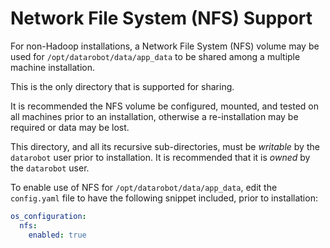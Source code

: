 # Network File System (NFS) Support

For non-Hadoop installations, a Network File System (NFS) volume may be used for
``/opt/datarobot/data/app_data`` to be shared among a multiple machine installation.

This is the only directory that is supported for sharing.

It is recommended the NFS volume be configured, mounted, and tested on all machines
prior to an installation, otherwise a re-installation may be required or data
may be lost.

This directory, and all its recursive sub-directories, must be _writable_ by
the ``datarobot`` user prior to installation. It is recommended that it is _owned_
by the ``datarobot`` user.

To enable use of NFS for ``/opt/datarobot/data/app_data``, edit the ``config.yaml`` file
to have the following snippet included, prior to installation:

```yaml
os_configuration:
  nfs:
    enabled: true
```
